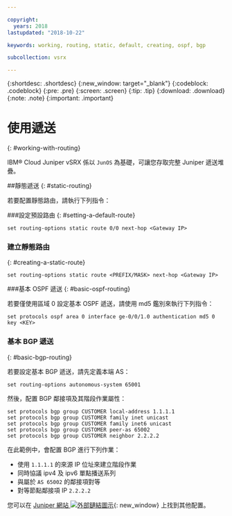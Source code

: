 ```yaml
---

copyright:
  years: 2018
lastupdated: "2018-10-22"

keywords: working, routing, static, default, creating, ospf, bgp

subcollection: vsrx

---
```


{:shortdesc: .shortdesc}
{:new_window: target="_blank"}
{:codeblock: .codeblock}
{:pre: .pre}
{:screen: .screen}
{:tip: .tip}
{:download: .download}
{:note: .note}
{:important: .important}

# 使用遞送
{: #working-with-routing}

IBM® Cloud Juniper vSRX 係以 `JunOS` 為基礎，可讓您存取完整 Juniper 遞送堆疊。

##靜態遞送
{: #static-routing}

若要配置靜態路由，請執行下列指令：

###設定預設路由
{: #setting-a-default-route}

```
set routing-options static route 0/0 next-hop <Gateway IP>
```

### 建立靜態路由
{: #creating-a-static-route}
```
set routing-options static route <PREFIX/MASK> next-hop <Gateway IP>
```  

###基本 OSPF 遞送
{: #basic-ospf-routing}

若要僅使用區域 0 設定基本 OSPF 遞送，請使用 md5 鑑別來執行下列指令：

```
set protocols ospf area 0 interface ge-0/0/1.0 authentication md5 0 key <KEY>
```

### 基本 BGP 遞送
{: #basic-bgp-routing}

若要設定基本 BGP 遞送，請先定義本端 AS：

```
set routing-options autonomous-system 65001
```

然後，配置 BGP 鄰接項及其階段作業屬性：

```
set protocols bgp group CUSTOMER local-address 1.1.1.1
set protocols bgp group CUSTOMER family inet unicast
set protocols bgp group CUSTOMER family inet6 unicast
set protocols bgp group CUSTOMER peer-as 65002
set protocols bgp group CUSTOMER neighbor 2.2.2.2
```

在此範例中，會配置 BGP 進行下列作業：

* 使用 `1.1.1.1` 的來源 IP 位址來建立階段作業
* 同時協議 ipv4 及 ipv6 單點播送系列
* 與屬於 `AS 65002` 的鄰接項對等
* 對等節點鄰接項 IP `2.2.2.2`

您可以在 [Juniper 網站 ![外部鏈結圖示](../../icons/launch-glyph.svg "外部鏈結圖示")](https://www.juniper.net/documentation/en_US/junos11.4/information-products/topic-collections/config-guide-routing/config-guide-routing.pdf){: new_window} 上找到其他配置。
